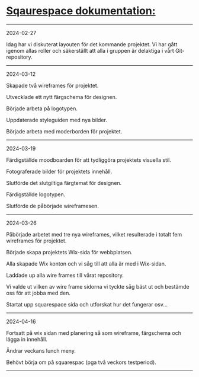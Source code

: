 

# <ins>**Sqaurespace dokumentation:**</ins>

------------------------------------------------------------------------------------------------------------------------------------------

2024-02-27

Idag har vi diskuterat layouten för det kommande projektet. Vi har gått igenom allas roller och säkerställt att alla i gruppen är delaktiga i vårt Git-repository.

------------------------------------------------------------------------------------------------------------------------------------------

2024-03-12

Skapade två wireframes för projektet.

Utvecklade ett nytt färgschema för designen.

Började arbeta på logotypen.

Uppdaterade styleguiden med nya bilder.

Började arbeta med moderborden för projektet.

------------------------------------------------------------------------------------------------------------------------------------------

2024-03-19

Färdigställde moodboarden för att tydliggöra projektets visuella stil.

Fotograferade bilder för projektets innehåll.

Slutförde det slutgiltiga färgtemat för designen.

Färdigställde logotypen.

Slutförde de påbörjade wireframesen.

------------------------------------------------------------------------------------------------------------------------------------------

2024-03-26

Påbörjade arbetet med tre nya wireframes, vilket resulterade i totalt fem wireframes för projektet.

Började skapa projektets Wix-sida för webbplatsen. 

Alla skapade Wix konton och vi såg till att alla är med i Wix-sidan.

Laddade up alla wire frames till vårat repository. 

Vi valde ut vilken av wire frame sidorna vi tyckte såg bäst ut och bestämde oss för att jobba med den.

Startat upp squarespace sida och utforskat hur det fungerar osv...



------------------------------------------------------------------------------------------------------------------------------------------

2024-04-16

Fortsatt på wix sidan med planering så som wireframe, färgschema och lägga in innehåll. 

Ändrar veckans lunch meny.

Behövt börja om på squarespac (pga två veckors testperiod).

------------------------------------------------------------------------------------------------------------------------------------------


